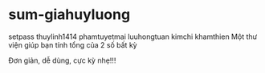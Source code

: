 # sum-giahuyluong
setpass
thuylinh1414
phamtuyetmai
luuhongtuan
kimchi
khamthien
Một thư viện giúp bạn tính tổng của 2 số bất kỳ

Đơn giản, dễ dùng, cực kỳ nhẹ!!!
